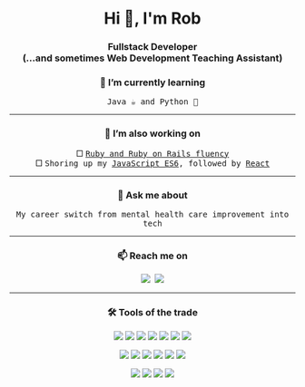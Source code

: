 <h1 align="center">Hi 👋, I'm Rob</h1>
<h3 align="center">Fullstack Developer
 <br>
 (...and sometimes Web Development Teaching Assistant)</h3>

<h3 align="center"> 🌱  I’m currently learning  </h3>
 <p align="center">
  <samp>Java ☕️ and Python 🐍</samp>
</p>

<hr>

<h3 align="center"> 🔭  I’m also working on  </h3>
 <p align="center">
   □ <samp><a href="https://github.com/robert-low/ruby-coding-challenges">Ruby and Ruby on Rails fluency </a></samp>
 <br>
   □ <samp>Shoring up my <a href ="https://github.com/robert-low/complete-javascript-course">JavaScript ES6</a>, followed by <a href="https://github.com/robert-low/learning-react">React</a>
 </samp>
</p>

<hr>

<h3 align="center"> 💬  Ask me about  </h3>
 <p align="center">
  <samp>My career switch from mental health care improvement into tech</samp>
</p>

<hr>

<h3 align="center"> 📫  Reach me on  </h3>
 <p align="center">
  <samp>
     <a target="_blank"href="https://www.linkedin.com/in/robert-low22"><img src="https://img.shields.io/badge/linkedin-%230077B5.svg?&style=for-the-badge&logo=linkedin&logoColor=white" /></a>
    <a href="mailto:robert.low91@gmail.com"><img src="https://img.shields.io/badge/gmail-%23D14836.svg?&style=for-the-badge&logo=gmail&logoColor=white" /></a>
  </samp>
</p>

<hr>

<h3 align="center"> 🛠  Tools of the trade  </h3>
<p align="center">
 <img src="https://img.shields.io/badge/ruby-%23CC342D.svg?style=for-the-badge&logo=ruby&logoColor=white">
 <img src="https://img.shields.io/badge/javascript-%23323330.svg?style=for-the-badge&logo=javascript&logoColor=%23F7DF1E">
 <img src="https://img.shields.io/badge/java-%23ED8B00.svg?style=for-the-badge&logo=openjdk&logoColor=white">
 <img src="https://img.shields.io/badge/html5-%23E34F26.svg?style=for-the-badge&logo=html5&logoColor=white">
 <img src="https://img.shields.io/badge/rails-%23CC0000.svg?style=for-the-badge&logo=ruby-on-rails&logoColor=white">
 <img src="https://img.shields.io/badge/node.js-6DA55F?style=for-the-badge&logo=node.js&logoColor=white">
 <img src="https://img.shields.io/badge/SASS-hotpink.svg?style=for-the-badge&logo=SASS&logoColor=white">
</p>
<p align="center">
 <img src="https://img.shields.io/badge/bootstrap-%23563D7C.svg?style=for-the-badge&logo=bootstrap&logoColor=white">
 <img src="https://img.shields.io/badge/mysql-%2300f.svg?style=for-the-badge&logo=mysql&logoColor=white">
 <img src="https://img.shields.io/badge/postgres-%23316192.svg?style=for-the-badge&logo=postgresql&logoColor=white">
 <img src="https://img.shields.io/badge/sqlite-%2307405e.svg?style=for-the-badge&logo=sqlite&logoColor=white">
 <img src="https://img.shields.io/badge/figma-%23F24E1E.svg?style=for-the-badge&logo=figma&logoColor=white">
 <img src="https://img.shields.io/badge/heroku-%23430098.svg?style=for-the-badge&logo=heroku&logoColor=white">
</p>
<p align="center">
 <img src="https://img.shields.io/badge/git-%23F05033.svg?style=for-the-badge&logo=git&logoColor=white">
 <img src="https://img.shields.io/badge/Visual%20Studio%20Code-0078d7.svg?style=for-the-badge&logo=visual-studio-code&logoColor=white">
 <img src="https://img.shields.io/badge/-Stackoverflow-FE7A16?style=for-the-badge&logo=stack-overflow&logoColor=white">
 <img src="https://img.shields.io/badge/google-4285F4?style=for-the-badge&logo=google&logoColor=white">
</p>

